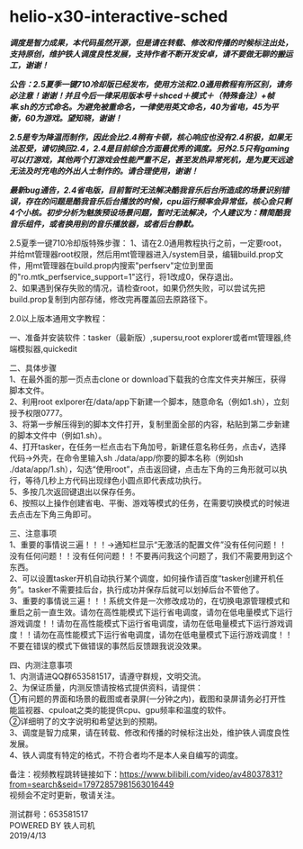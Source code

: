 # helio-x30-interactive-sched

***调度是智力成果，本代码虽然开源，但是请在转载、修改和传播的时候标注出处，支持原创，维护铁人调度良性发展，支持作者不断开发安卓，请不要做无聊的搬运工，谢谢！***

***公告：2.5夏季一键710冷却版已经发布，使用方法和2.0通用教程有所区别，请务必注意！谢谢！并且今后一律采用版本号＋shced＋模式＋（特殊备注）+帧率.sh的方式命名。为避免被重命名，一律使用英文命名，40为省电，45为平衡，60为游戏。望知晓，谢谢！***

***2.5是专为降温而制作，因此会比2.4稍有卡顿，核心响应也没有2.4积极，如果无法忍受，请切换回2.4，2.4是目前综合方面最优秀的调度。另外2.5只有gaming可以打游戏，其他两个打游戏会性能严重不足，甚至发热异常死机，是为夏天远途无法及时充电的外出人士制作的。请合理使用，谢谢！***

***最新bug通告，2.4省电版，目前暂时无法解决酷我音乐后台所造成的场景识别错误，存在的问题是酷我音乐后台播放的时候，cpu运行频率会异常低，核心会只剩4个小核。初步分析为魅族预设场景问题，暂时无法解决，个人建议为：精简酷我音乐组件，或者换用别的音乐播放器，或者后台静默。***

2.5夏季一键710冷却版特殊步骤：
    1、请在2.0通用教程执行之前，一定要root，并给mt管理器root权限，然后用mt管理器进入/system目录，编辑build.prop文件，用mt管理器在build.prop内搜索"perfserv"定位到里面的"ro.mtk_perfservice_support=1"这行，将1改成0，保存退出。  
    2、如果遇到保存失败的情况，请检查root，如果仍然失败，可以尝试先把build.prop复制到内部存储，修改完再覆盖回去原路径下。

2.0以上版本通用文字教程：

一、准备并安装软件：tasker（最新版）,supersu,root explorer或者mt管理器,终端模拟器,quickedit

二、具体步骤  
    1、在最外面的那一页点击clone or download下载我的仓库文件夹并解压，获得脚本文件。  
    2、利用root exlporer在/data/app下新建一个脚本，随意命名（例如1.sh），立刻授予权限0777。  
    3、将第一步解压得到的脚本文件打开，复制里面全部的内容，粘贴到第二步新建的脚本文件中（例如1.sh）。  
    4、打开tasker，在任务一栏点击右下角加号，新建任意名称任务，点击√，选择代码→外壳，在命令里输入sh ./data/app/你要的脚本名称（例如sh ./data/app/1.sh），勾选“使用root”，点击返回键，点击左下角的三角形就可以执行，等待几秒上方代码出现绿色小圆点即代表成功执行。  
    5、多按几次返回键退出以保存任务。  
    6、按照以上操作创建省电、平衡、游戏等模式的任务，在需要切换模式的时候进去点击左下角三角即可。  

三、注意事项  
    1、重要的事情说三遍！！！→通知栏显示“无激活的配置文件”没有任何问题！！没有任何问题！！没有任何问题！！不要再问我这个问题了，我们不需要用到这个东西。  
    2、可以设置tasker开机自动执行某个调度，如何操作请百度“tasker创建开机任务”。tasker不需要挂后台，执行成功并保存后就可以划掉后台不管他了。  
    3、重要的事情说三遍！！！系统文件是一次修改成功的，在切换电源管理模式和重启之前一直生效。请勿在高性能模式下运行省电调度，请勿在低电量模式下运行游戏调度！！请勿在高性能模式下运行省电调度，请勿在低电量模式下运行游戏调度！！请勿在高性能模式下运行省电调度，请勿在低电量模式下运行游戏调度！！不要在错误的模式下做错误的事然后反馈跟我说没效果。  

四、内测注意事项  
    1、内测请进QQ群653581517，请遵守群规，文明交流。  
    2、为保证质量，内测反馈请按格式提供资料，请提供：  
        ①有问题的界面和场景的截图或者录屏(一分钟之内)，截图和录屏请务必打开性能监视器、cpuloat之类的能提供cpu、gpu频率和温度的软件。  
        ②详细明了的文字说明和希望达到的预期。  
    3、调度是智力成果，请在转载、修改和传播的时候标注出处，维护铁人调度良性发展。  
    4、铁人调度有特定的格式，不符合者均不是本人亲自编写的调度。  

备注：视频教程跳转链接如下：https://www.bilibili.com/video/av48037831?from=search&seid=17972857981563016449  
视频会不定时更新，敬请关注。  

测试群号：653581517  
POWERED BY 铁人司机    
2019/4/13  
